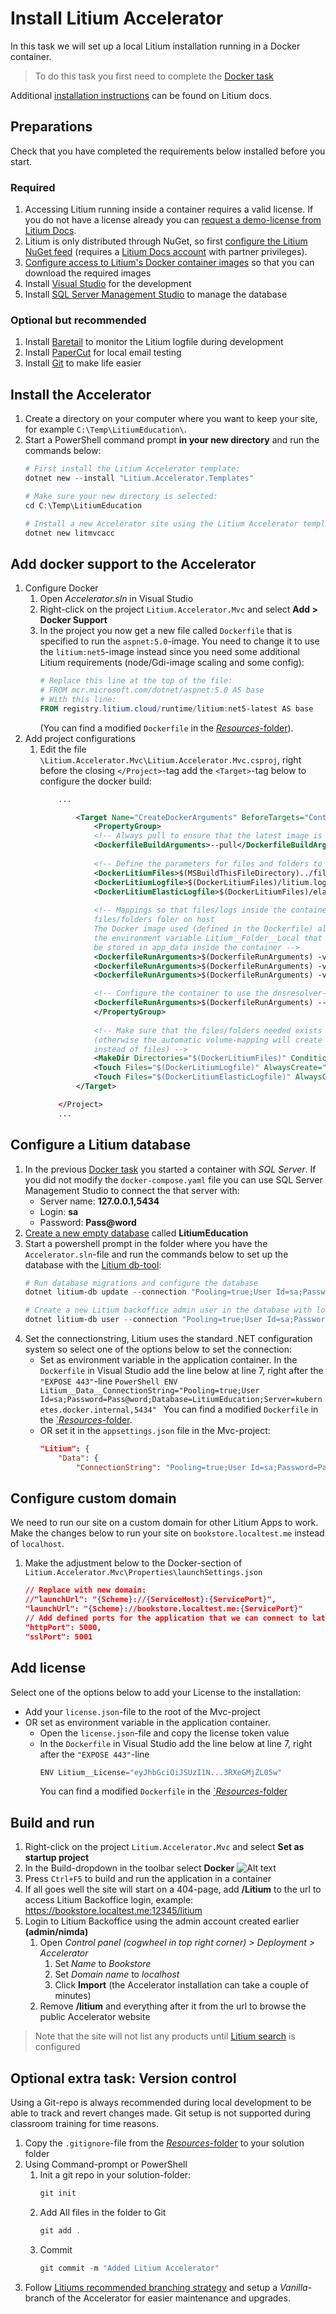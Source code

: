 # Install Litium Accelerator

In this task we will set up a local Litium installation running in a Docker container.

> To do this task you first need to complete the [Docker task](../Docker)

Additional [installation instructions](https://docs.litium.com/documentation/litium-accelerators/install-litium-accelerator) can be found on Litium docs.

## Preparations

Check that you have completed the requirements below installed before you start.

### Required

1. Accessing Litium running inside a container requires a valid license. If you do not have a license already you can [request a demo-license from Litium Docs](https://docs.litium.com/support/request-license).
1. Litium is only distributed through NuGet, so first  [configure the Litium NuGet feed](https://docs.litium.com/documentation/get-started/litium-packages) (requires a [Litium Docs account](https://docs.litium.com/system_pages/createlitiumaccount) with partner privileges).
1. [Configure access to Litium's Docker container images](https://docs.litium.com/documentation/get-started/litium-packages) so that you can download the required images
1. Install [Visual Studio](https://visualstudio.microsoft.com/) for the development
1. Install [SQL Server Management Studio](https://docs.microsoft.com/sv-se/sql/ssms/download-sql-server-management-studio-ssms) to manage the database

### Optional but recommended

1. Install [Baretail](https://www.baremetalsoft.com/baretail/) to monitor the Litium logfile during development
1. Install [PaperCut](https://github.com/ChangemakerStudios/Papercut) for local email testing
1. Install [Git](https://git-scm.com/) to make life easier

## Install the Accelerator

1. Create a directory on your computer where you want to keep your site, for example `C:\Temp\LitiumEducation\`.
1. Start a PowerShell command prompt **in your new directory**  and run the commands below:
    ```PowerShell
    # First install the Litium Accelerator template:
    dotnet new --install "Litium.Accelerator.Templates"

    # Make sure your new directory is selected:
    cd C:\Temp\LitiumEducation

    # Install a new Accelerator site using the Litium Accelerator template:
    dotnet new litmvcacc
    ```

## Add docker support to the Accelerator

1. Configure Docker
    1. Open _Accelerator.sln_ in Visual Studio
    1. Right-click on the project `Litium.Accelerator.Mvc` and select **Add > Docker Support**
    1. In the project you now get a new file called `Dockerfile` that is specified to run the `aspnet:5.0`-image. You need to change it to use the `litium:net5`-image instead since you need some additional Litium requirements (node/Gdi-image scaling and some config):
        ```PowerShell
        # Replace this line at the top of the file:
        # FROM mcr.microsoft.com/dotnet/aspnet:5.0 AS base
        # With this line:
        FROM registry.litium.cloud/runtime/litium:net5-latest AS base
        ```
        (You can find a modified `Dockerfile` in the [_Resources_-folder](Resources/Dockerfile)).
1. Add project configurations
    1. Edit the file `\Litium.Accelerator.Mvc\Litium.Accelerator.Mvc.csproj`, right before the closing `</Project>`-tag add the `<Target>`-tag below to configure the docker build:
        ```XML
            ...

                <Target Name="CreateDockerArguments" BeforeTargets="ContainerBuildAndLaunch">
                    <PropertyGroup>
                    <!-- Always pull to ensure that the latest image is used -->
                    <DockerfileBuildArguments>--pull</DockerfileBuildArguments>
                    
                    <!-- Define the parameters for files and folders to map on the host -->
                    <DockerLitiumFiles>$(MSBuildThisFileDirectory)../files</DockerLitiumFiles>
                    <DockerLitiumLogfile>$(DockerLitiumFiles)/litium.log</DockerLitiumLogfile>
                    <DockerLitiumElasticLogfile>$(DockerLitiumFiles)/elasticsearch.log</DockerLitiumElasticLogfile>
                    
                    <!-- Mappings so that files/logs inside the container is synced with 
                    files/folders foler on host
                    The Docker image used (defined in the Dockerfile) already contains 
                    the environment variable Litium__Folder__Local that defines files to 
                    be stored in app_data inside the container -->
                    <DockerfileRunArguments>$(DockerfileRunArguments) -v $(DockerLitiumFiles):/app_data:rw</DockerfileRunArguments>
                    <DockerfileRunArguments>$(DockerfileRunArguments) -v $(DockerLitiumLogfile):/app/bin/$(Configuration)/litium.log:rw</DockerfileRunArguments>
                    <DockerfileRunArguments>$(DockerfileRunArguments) -v $(DockerLitiumElasticLogfile):/app/bin/$(Configuration)/elasticsearch.log:rw</DockerfileRunArguments>

                    <!-- Configure the container to use the dnsresolver-container as DNS: -->
                    <DockerfileRunArguments>$(DockerfileRunArguments) --dns 192.168.65.2</DockerfileRunArguments>
                    </PropertyGroup>
                    
                    <!-- Make sure that the files/folders needed exists 
                    (otherwise the automatic volume-mapping will create directories 
                    instead of files) -->
                    <MakeDir Directories="$(DockerLitiumFiles)" Condition="!Exists('$(DockerLitiumFiles)')" />
                    <Touch Files="$(DockerLitiumLogfile)" AlwaysCreate="true" Condition=" !Exists('$(DockerLitiumLogfile)')" />
                    <Touch Files="$(DockerLitiumElasticLogfile)" AlwaysCreate="true" Condition=" !Exists('$(DockerLitiumElasticLogfile)')" />
                </Target>

            </Project>
            ...
        ```

## Configure a Litium database

1. In the previous [Docker task](../Docker) you started a container with _SQL Server_. If you did not modify the `docker-compose.yaml` file you can use SQL Server Management Studio to connect the that server with:
    - Server name: **127.0.0.1,5434**
    - Login: **sa**
    - Password: **Pass@word**
1. [Create a new empty database](https://docs.microsoft.com/en-us/sql/relational-databases/databases/create-a-database?view=sql-server-ver15#SSMSProcedure) called **LitiumEducation**
1. Start a powershell prompt in the folder where you have the `Accelerator.sln`-file and run the commands below to set up the database with the [Litium db-tool](https://docs.litium.com/documentation/get-started/database-management):
    ```PowerShell
    # Run database migrations and configure the database
    dotnet litium-db update --connection "Pooling=true;User Id=sa;Password=Pass@word;Database=LitiumEducation;Server=kubernetes.docker.internal,5434"

    # Create a new Litium backoffice admin user in the database with login admin/nimda
    dotnet litium-db user --connection "Pooling=true;User Id=sa;Password=Pass@word;Database=LitiumEducation;Server=kubernetes.docker.internal,5434" --login admin --password nimda
    ```
1. Set the connectionstring, Litium uses the standard .NET configuration system so select one of the options below to set the connection:
    - Set as environment variable in the application container. In the `Dockerfile` in Visual Studio add the line below at line 7, right after the `"EXPOSE 443"`-line
            ```PowerShell
            ENV Litium__Data__ConnectionString="Pooling=true;User Id=sa;Password=Pass@word;Database=LitiumEducation;Server=kubernetes.docker.internal,5434"
            ```
            You can find a modified `Dockerfile` in the [`_Resources_-folder](Resources/Dockerfile).
    - OR set it in the `appsettings.json` file in the Mvc-project:
        ```JSON
        "Litium": {
            "Data": {
                "ConnectionString": "Pooling=true;User Id=sa;Password=Pass@word;Database=LitiumEducation;Server=kubernetes.docker.internal,5434"
        ```

## Configure custom domain

We need to run our site on a custom domain for other Litium Apps to work. Make the changes below to run your site on `bookstore.localtest.me` instead of `localhost`.

1.  Make the adjustment below to the Docker-section of `Litium.Accelerator.Mvc\Properties\launchSettings.json` 
    ```JSON
    // Replace with new domain:
    //"launchUrl": "{Scheme}://{ServiceHost}:{ServicePort}",
    "launchUrl": "{Scheme}://bookstore.localtest.me:{ServicePort}"
    // Add defined ports for the application that we can connect to later:
    "httpPort": 5000,
    "sslPort": 5001
    ```

## Add license

Select one of the options below to add your License to the installation:

- Add your `license.json`-file to the root of the Mvc-project
- OR set as environment variable in the application container.
    - Open the `license.json`-file and copy the license token value
    - In the `Dockerfile` in Visual Studio add the line below at line 7, right after the `"EXPOSE 443"`-line
        ```PowerShell
        ENV Litium__License="eyJhbGciOiJSUzI1N...3RXeGMjZL05w"
        ```
        You can find a modified `Dockerfile` in the [`_Resources_-folder](Resources/Dockerfile)

## Build and run    
1. Right-click on the project `Litium.Accelerator.Mvc` and select **Set as startup project**
1. In the Build-dropdown in the toolbar select **Docker**
    ![Alt text](Images/docker-in-build-menu.png "Docker build menu")
1. Press `Ctrl+F5` to build and run the application in a container
1. If all goes well the site will start on a 404-page, add **/Litium** to the url to access Litium Backoffice login, example: https://bookstore.localtest.me:12345/litium
1. Login to Litium Backoffice using the admin account created earlier **(admin/nimda)**
    1. Open _Control panel (cogwheel in top right corner) > Deployment > Accelerator_
        1. Set _Name_ to _Bookstore_
        1. Set _Domain name_ to _localhost_
        1. Click **Import** (the Accelerator installation can take a couple of minutes)
    1. Remove **/litium** and everything after it from the url to browse the public Accelerator website

> Note that the site will not list any products until [Litium search](../Litium%20search) is configured

## Optional extra task: Version control

Using a Git-repo is always recommended during local development to be able to track and revert changes made. Git setup is not supported during classroom training for time reasons.

1. Copy the `.gitignore`-file from the [_Resources_-folder](Resources/.gitignore) to your solution folder
1. Using Command-prompt or PowerShell 
    1. Init a git repo in your solution-folder:
        ```PowerShell
        git init
        ```
    1. Add All files in the folder to Git
        ```PowerShell
        git add .
        ```
    1. Commit
        ```PowerShell
        git commit -m "Added Litium Accelerator"
        ```
1. Follow [Litiums recommended  branching strategy](https://docs.litium.com/documentation/litium-accelerators/install-litium-accelerator/maintain-the-litium-accelerator-solution) and setup a _Vanilla_-branch of the Accelerator for easier maintenance and upgrades.
